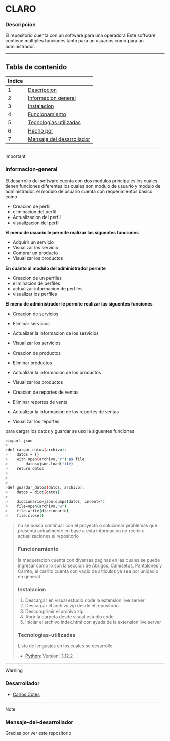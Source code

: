 # CLARO

### Descripcion
El repositorio cuenta con un software para una operadora
Este software contiene multiples funciones tanto para un usuarios como para un administrador.  
***
## Tabla de contenido
| Indice |  |
|--|--|
| 1 | [Descripcion](#Descripcion) |
| 2 | [Informacion general](#Informacion-general)|
| 3 | [Instalacion](#Instalacion) |
| 4 | [Funcionamiento](#Funcionamiento)|
| 5 | [Tecnologias utilizadas](#Tecnologias-utilizadas) |
| 6 | [Hecho por](#Desarrollador)|
| 7 | [Mensaje del desarrollador](#Mensaje-del-desarrollador)|

***
> [!IMPORTANT]  
>
>### Informacion-general
> El desarrollo del software cuenta con dos modulos principales los cuales tienen funciones diferentes los cuales son modulo de usuario y modulo de administrador. el modulo de usuario cuenta con requerimientos basico como
>
>* Creacion de perfil
>* eliminacion del perfil
>* Actualizacion del perfil
>* visualizacion del perfil
>
> **El menu de usuario le permite realizar las siguentes funciones**
>
>* Adquirir un servicio
>* Visualizar los servicio
>* Comprar un producto
>* Visualizar los productos
>
> **En cuanto al modulo del administrador permite**
>* Creacion de un perfiles
>* eliminacion de perfiles
>* actualizar informacion de perfiles
>* visualizar los perfiles
>
>  **El menu de administrador le permite realizar las siguentes funciones**
>
>* Creacion de servicios
>* Eliminar servicios
>* Actualizar la informacion de los servicios
>* Visualizar los servicios
>
>* Creacion de productos
>* Eliminar productos
>* Actualizar la informacion de los productos
>* Visualizar los productos
>
>* Creacion de reportes de ventas
>* Eliminar reportes de venta
>* Actualizar la informacion de los reportes de ventas
>* Visualizar los reportes
>
> para cargar los datos y guardar se uso la siguentes funciones
> 
```bash
>import json
>
>def cargar_datos(archivo):
>    datos = {}
>    with open(archivo,"r") as file:
>        datos=json.load(file)
>    return datos
>        
>        
>
>def guardar_datos(datos, archivo):
>    datos = dict(datos)
>    
>    diccionario=json.dumps(datos, indent=4)
>    file=open(archivo,"w")
>    file.write(diccionario)
>    file.close()
``` 
> no se busca continuar con el proyecto o solucionar problemas que presenta actualmente en base a esta informacion no recibira actualizaciones el repositorio
> 
>
>### Funcionamiento
> la maquetacion cuenta con diversas paginas en las cuales se puede ingresar como lo son la seccion de Abrigos, Camisetas, Pantalones y Carrito, el carrito cuenta con vacio de articulos ya sea por unidad o en general
> 
>### Instalacion
>
>1. Descargar en visual estudio code la extension live server
>2. Descargar el archivo zip desde el repositorio
>3. Descomprimir el archivo zip
>4. Abrir la carpeta desde visual estudio code
>5. Iniciar el archivo index.html con ayuda de la extension live server
>  
>### Tecnologias-utilizadas
>Lista de lenguajes en los cuales se desarrollo
>* [Python](Python): Version: 3.12.2 
>

***
> [!WARNING]  
> 
>### Desarrollador
>* [Carlos Cotes](https://gist.github.com/CarlosCotes)
>
***
> [!NOTE]
>### Mensaje-del-desarrollador
>Gracias por ver este repositorio

